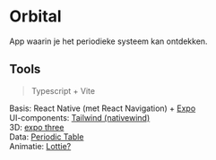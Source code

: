 # Orbital
App waarin je het periodieke systeem kan ontdekken.

## Tools
> Typescript + Vite

Basis: React Native (met React Navigation) + [Expo](https://expo.dev/)<br>
UI-components: [Tailwind (nativewind)](https://www.nativewind.dev/)<br>
3D: [expo three](https://github.com/expo/expo-three)<br>
Data: [Periodic Table](https://github.com/Bowserinator/Periodic-Table-JSON)<br>
Animatie: [Lottie?](https://lottiefiles.com/)<br>
